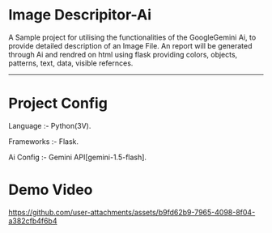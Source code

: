 # Image Descripitor-Ai
A Sample project for utilising the functionalities of the GoogleGemini Ai, to provide detailed description of an Image File.
An report will be generated through Ai and rendred on html using flask providing colors, objects, patterns, text, data, visible refernces.
________________________________________________
# Project Config 
Language :- Python(3V).

Frameworks :- Flask.


Ai Config :- Gemini API[gemini-1.5-flash].

# Demo Video
https://github.com/user-attachments/assets/b9fd62b9-7965-4098-8f04-a382cfb4f6b4
